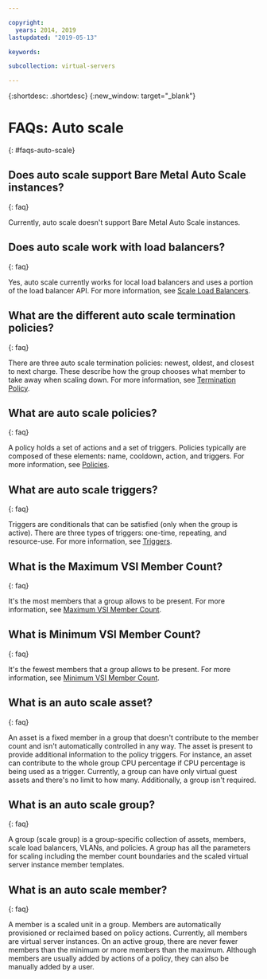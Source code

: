 ```yaml
---

copyright:
  years: 2014, 2019
lastupdated: "2019-05-13"

keywords:

subcollection: virtual-servers

---
```


{:shortdesc: .shortdesc}
{:new_window: target="_blank"}

# FAQs: Auto scale
{: #faqs-auto-scale}

## Does auto scale support Bare Metal Auto Scale instances?
{: faq}

Currently, auto scale doesn't support Bare Metal Auto Scale instances.

## Does auto scale work with load balancers?
{: faq}

Yes, auto scale currently works for local load balancers and uses a portion of the load balancer API. For more information, see [Scale Load Balancers](/docs/vsi?topic=virtual-servers-auto-scale-terminology).

## What are the different auto scale termination policies?
{: faq}

There are three auto scale termination policies: newest, oldest, and closest to next charge. These describe how the group chooses what member to take away when scaling down. For more information, see [Termination Policy](/docs/vsi?topic=virtual-servers-auto-scale-terminology).

## What are auto scale policies?
{: faq}

A policy holds a set of actions and a set of triggers. Policies typically are composed of these elements: name, cooldown, action, and triggers. For more information, see [Policies](/docs/vsi?topic=virtual-servers-auto-scale-terminology).

## What are auto scale triggers?
{: faq}

Triggers are conditionals that can be satisfied (only when the group is active). There are three types of triggers: one-time, repeating, and resource-use. For more information, see [Triggers](/docs/vsi?topic=virtual-servers-auto-scale-terminology).

## What is the Maximum VSI Member Count?
{: faq}

It's the most members that a group allows to be present. For more information, see [Maximum VSI Member Count](/docs/vsi?topic=virtual-servers-auto-scale-terminology).

## What is Minimum VSI Member Count?
{: faq}

It's the fewest members that a group allows to be present. For more information, see [Minimum VSI Member Count](/docs/vsi?topic=virtual-servers-auto-scale-terminology).

## What is an auto scale asset?
{: faq}

An asset is a fixed member in a group that doesn't contribute to the member count and isn't automatically controlled in any way. The asset is present to provide additional information to the policy triggers. For instance, an asset can contribute to the whole group CPU percentage if CPU percentage is being used as a trigger. Currently, a group can have only  virtual guest assets and there's no limit to how many. Additionally, a group isn't required.

## What is an auto scale group?
{: faq}

A group (scale group) is a group-specific collection of assets, members, scale load balancers, VLANs, and policies. A group has all the parameters for scaling including the member count boundaries and the scaled virtual server instance member templates.

## What is an auto scale member?
{: faq}

A member is a scaled unit in a group. Members are automatically provisioned or reclaimed based on policy actions. Currently, all members are virtual server instances. On an active group, there are never fewer members than the minimum or more members than the maximum. Although members are usually added by actions of a policy, they can also be manually added by a user.
